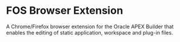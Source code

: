 # FOS Browser Extension
A Chrome/Firefox browser extension for the Oracle APEX Builder that enables the editing of static application, workspace and plug-in files.
